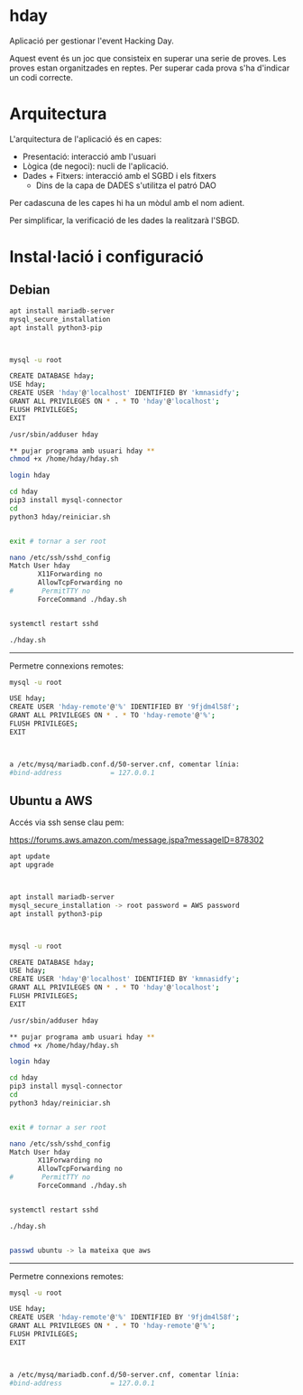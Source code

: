 hday
====
Aplicació per gestionar l'event Hacking Day.

Aquest event és un joc que consisteix en superar una serie de proves.
Les proves estan organitzades en reptes.
Per superar cada prova s'ha d'indicar un codi correcte.


Arquitectura
============
L'arquitectura de l'aplicació és en capes:
- Presentació: interacció amb l'usuari
- Lògica (de negoci): nucli de l'aplicació.
- Dades + Fitxers: interacció amb el SGBD i els fitxers
  - Dins de la capa de DADES s'utilitza el patró DAO
  
Per cadascuna de les capes hi ha un mòdul amb el nom adient.

Per simplificar, la verificació de les dades la realitzarà l'SBGD.

Instal·lació i configuració
===========================

Debian
------

```bash
apt install mariadb-server
mysql_secure_installation
apt install python3-pip



mysql -u root

CREATE DATABASE hday;
USE hday;
CREATE USER 'hday'@'localhost' IDENTIFIED BY 'kmnasidfy';
GRANT ALL PRIVILEGES ON * . * TO 'hday'@'localhost';
FLUSH PRIVILEGES;
EXIT

/usr/sbin/adduser hday

** pujar programa amb usuari hday **
chmod +x /home/hday/hday.sh

login hday

cd hday
pip3 install mysql-connector
cd
python3 hday/reiniciar.sh


exit # tornar a ser root

nano /etc/ssh/sshd_config
Match User hday
       X11Forwarding no
       AllowTcpForwarding no
#       PermitTTY no
       ForceCommand ./hday.sh


systemctl restart sshd

./hday.sh
```

---

Permetre connexions remotes:

```bash
mysql -u root

USE hday;
CREATE USER 'hday-remote'@'%' IDENTIFIED BY '9fjdm4l58f';
GRANT ALL PRIVILEGES ON * . * TO 'hday-remote'@'%';
FLUSH PRIVILEGES;
EXIT



a /etc/mysq/mariadb.conf.d/50-server.cnf, comentar línia:
#bind-address            = 127.0.0.1
```

Ubuntu a AWS
------------

Accés via ssh sense clau pem:

https://forums.aws.amazon.com/message.jspa?messageID=878302

```bash
apt update
apt upgrade



apt install mariadb-server
mysql_secure_installation -> root password = AWS password
apt install python3-pip



mysql -u root

CREATE DATABASE hday;
USE hday;
CREATE USER 'hday'@'localhost' IDENTIFIED BY 'kmnasidfy';
GRANT ALL PRIVILEGES ON * . * TO 'hday'@'localhost';
FLUSH PRIVILEGES;
EXIT

/usr/sbin/adduser hday

** pujar programa amb usuari hday **
chmod +x /home/hday/hday.sh

login hday

cd hday
pip3 install mysql-connector
cd
python3 hday/reiniciar.sh


exit # tornar a ser root

nano /etc/ssh/sshd_config
Match User hday
       X11Forwarding no
       AllowTcpForwarding no
#       PermitTTY no
       ForceCommand ./hday.sh


systemctl restart sshd

./hday.sh


passwd ubuntu -> la mateixa que aws
```

---

Permetre connexions remotes:

```bash
mysql -u root

USE hday;
CREATE USER 'hday-remote'@'%' IDENTIFIED BY '9fjdm4l58f';
GRANT ALL PRIVILEGES ON * . * TO 'hday-remote'@'%';
FLUSH PRIVILEGES;
EXIT



a /etc/mysq/mariadb.conf.d/50-server.cnf, comentar línia:
#bind-address            = 127.0.0.1
```